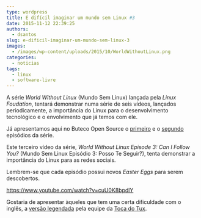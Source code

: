 ```yaml
---
type: wordpress
title: É difícil imaginar um mundo sem Linux #3
date: 2015-11-12 22:39:25
authors:
  - dsantos
slug: e-dificil-imaginar-um-mundo-sem-linux-3
images:
  - /images/wp-content/uploads/2015/10/WorldWithoutLinux.png
categories:
  - noticias
tags:
  - linux
  - software-livre
---
```


A série <em>World Without Linux</em> (Mundo Sem Linux) lançada pela <em>Linux Foudation</em>, tentará demonstrar numa série de seis vídeos, lançados periodicamente, a importância do Linux para o desenvolvimento tecnológico e o envolvimento que já temos com ele.

Já apresentamos aqui no Buteco Open Source o <a href="/e-dificil-imaginar-um-mundo-sem-linux" target="_blank">primeiro</a> e o <a href="/e-dificil-imaginar-um-mundo-sem-linux-2" target="_blank">segundo</a> episódios da série.

Este terceiro vídeo da série, <em>World Without Linux </em><em>Episode 3: Can I Follow You?</em> (Mundo Sem Linux Episódio 3: Posso Te Seguir?), tenta demonstrar a importância do Linux para as redes sociais.

Lembrem-se que cada episódio possui novos <em>Easter Eggs</em> para serem descobertos.

<!--more-->

https://www.youtube.com/watch?v=cuU0K8bpdlY

Gostaria de apresentar àqueles que tem uma certa dificuldade com o inglês, a <a href="https://youtu.be/hbUAvOnx7b4?t=23s" target="_blank">versão legendada</a> pela equipe da <a href="http://tocadotux.blogspot.com.br" target="_blank">Toca do Tux</a>.
